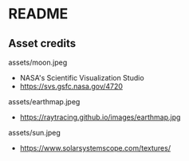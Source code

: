 # README

## Asset credits

assets/moon.jpeg
* NASA's Scientific Visualization Studio
* https://svs.gsfc.nasa.gov/4720

assets/earthmap.jpeg
* https://raytracing.github.io/images/earthmap.jpg

assets/sun.jpeg
* https://www.solarsystemscope.com/textures/
